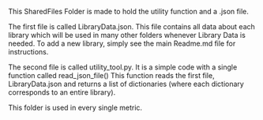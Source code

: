 This SharedFiles Folder is made to hold the utility function and a .json file. 

The first file is called LibraryData.json. 
This file contains all data about each library which will be used in many other folders whenever Library Data is needed. 
To add a new library, simply see the main Readme.md file for instructions. 

The second file is called utility_tool.py. 
It is a simple code with a single function called read_json_file()
This function reads the first file, LibraryData.json and returns a list of dictionaries (where each dictionary corresponds to an entire library). 

This folder is used in every single metric. 
